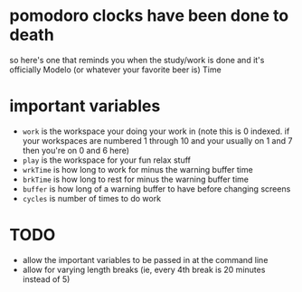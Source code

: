 # pomodoro clocks have been done to death

so here's one that reminds you when the study/work is done and it's officially Modelo (or whatever your favorite beer is) Time


# important variables    
- ```work``` is the workspace your doing your work in (note this is 0 indexed.  if your workspaces are numbered 1 through 10 and your usually on 1 and 7 then you're on 0 and 6 here)
- ```play``` is the workspace for your fun relax stuff
- ```wrkTime``` is how long to work for minus the warning buffer time
- ```brkTime``` is how long to rest for minus the warning buffer time
- ```buffer``` is how long of a warning buffer to have before changing screens
- ```cycles``` is number of times to do work

# TODO
- allow the important variables to be passed in at the command line
- allow for varying length breaks (ie, every 4th break is 20 minutes instead of 5)
